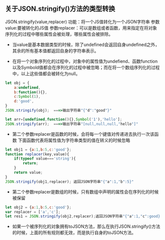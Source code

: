 ## 关于JSON.stringify()方法的类型转换
JSON.stringify(value,replacer)
功能：将一个JS值转化为一个JSON字符串
参数value:要被转化的JS值
参数replacer：可以是数组或者函数，用来指定在将对象序列化的过程中哪些属性会被处理，哪些属性会被排除。

+ 当value是基本数据类型的时候，除了undefined会返回自身undefined之外，其余的所有基本值都返回自身的字符串表示。

+ 在将一个对象序列化的过程中，对象中的属性值为undefiend、函数function以及Symbold值都会在序列化的过程中被忽略；而在将一个数组序列化的过程中，以上这些值都会被转化为null。
```js
let obj = {
	a:undefined,
	b:function(){},
	c:Symbol(1),
	d:'good',
}
JSON.stringify(obj);  ===>输出字符串"{"d":"good"}"

let arr=[undefined,function(){},Symbol('1'),'hello'];
JSON.stringify(arr);  ===>输出字符串"[null,null,null,"hello"]"
```

+ 第二个参数replacer是函数的时候，会将每一个键值对传递进去执行一次该函数
下面函数代表将属性值为字符串类型的值在转义的时候忽略
```js
let obj1 = {a:1,b:5,c:'good'};
function replacer(key,value){
	if(typeof value==='string'){
		return;
	}
	return value;
}
JSON.stringify(obj1,replacer); 返回JSON字符串"{"a":1,"b":5}"
```

+ 第二个参数replacer是数组的时候，只有数组中声明的属性会在序列化的时候被保留
```js
let obj2 = {a:1,b:5,c:'good'};
var replacer = ['a','c'];
let res1 = JSON.stringify(obj2,replacer);返回JSON字符串"{"a":1,"c":good}"
```

+ 如果一个被序列化的对象拥有toJSON方法，那么在执行JSON.stringify()方法的时候，上面的所有规则都无效，而是执行自身的toJSON方法。